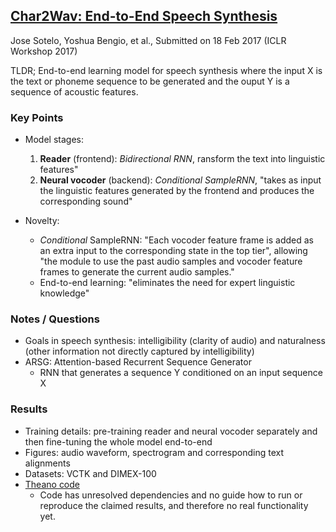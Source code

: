 ## [Char2Wav: End-to-End Speech Synthesis](https://openreview.net/forum?id=B1VWyySKx)
Jose Sotelo, Yoshua Bengio, et al., Submitted on 18 Feb 2017 (ICLR Workshop 2017) 

TLDR; End-to-end learning model for speech synthesis where the input X is the text or phoneme sequence to be generated and the ouput Y is a sequence of acoustic features.

### Key Points
* Model stages:
  1. **Reader** (frontend): *Bidirectional RNN*, ransform the text into linguistic features"
  2. **Neural vocoder** (backend): *Conditional SampleRNN*, "takes as input the linguistic features generated by the frontend and produces the corresponding sound"
    
* Novelty:
  * *Conditional* SampleRNN: "Each vocoder feature frame is added as an extra input to the corresponding state in the top tier", allowing "the module to use the past audio samples and vocoder feature frames to generate the current audio samples."
  * End-to-end learning: "eliminates the need for expert linguistic knowledge"  

### Notes / Questions
* Goals in speech synthesis: intelligibility (clarity of audio) and naturalness (other information not directly captured by intelligibility)
* ARSG: Attention-based Recurrent Sequence Generator 
  * RNN that generates a sequence Y conditioned on an input sequence X

### Results
* Training details: pre-training reader and neural vocoder separately and then fine-tuning the whole model end-to-end
* Figures: audio waveform, spectrogram and corresponding text alignments
* Datasets: VCTK and DIMEX-100
* [Theano code](https://github.com/sotelo/parrot)
  * Code has unresolved dependencies and no guide how to run or reproduce the claimed results, and therefore no real functionality yet.

